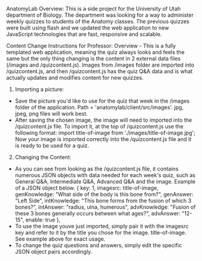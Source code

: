 AnatomyLab Overview:
This is a side project for the University of Utah department of Biology. The department was looking for a way to administer weekly quizzes to students of the Anatomy classes.  The previous quizzes were built using flash and we updated the web application to new JavaScript technologies that are fast, responsive and scalable. 

Content Change Instructions for Professor:
Overview - This is a fully templated web application, meaning the quiz always looks and feels the same but the only thing changing is the content in 2 external data files (/images and /quizcontent.js).  Images from /images folder are imported into /quizcontent.js, and then /quizcontent.js has the quiz Q&A data and is what actually updates and modifies content for new quizzes.  

1) Importing a picture:
  - Save the picture you'd like to use for the quiz that week in the /images folder of the application. Path =       'anatomylab/client/src/images'.  jpg, jpeg, png files will work best. 
  - After saving the chosen image, the image will need to imported into the /quizcontent.js file.  To import it, at the top of /quizcontent.js use the following format:
    import title-of-image from './images/title-of-image.jpg';
 Now your image is imported correctly into the /quizcontent.js file and it is ready to be used for a quiz. 
 
 2) Changing the Content:
 - As you can see from looking as the /quizcontent.js file, it contains numerous JSON objects with data needed for each week's quiz, such as General Q&A, Intermediate Q&A, Advanced Q&A and the image. Example of a JSON object below. 
   {
    key: 1,
    imagesrc: title-of-image,
    genKnowledge: "What side of the body is this bone from?",
    genAnswer: "Left Side",
    intKnowledge: "This bone forms from the fusion of which 3 bones?",
    intAnswer: "radius, ulna, humerous",
    advKnowledge: "Fusion of these 3 bones generally occurs between what ages?",
    advAnswer: "12-15",
    enable: true
  },
 - To use the image youve just imported, simply pair it with the imagesrc key and refer to it by the title you chose for the image. title-of-image. See example above for exact usage. 
 - To change the quiz questions and answers, simply edit the specific JSON object pairs accordingly. 

